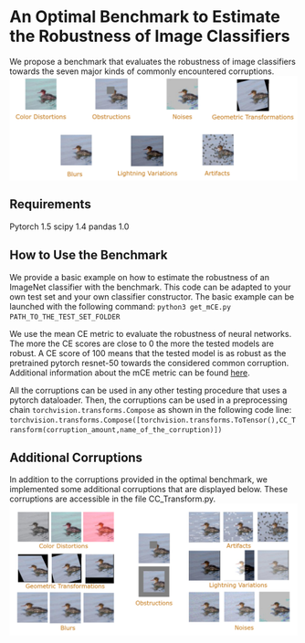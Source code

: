 # An Optimal Benchmark to Estimate the Robustness of Image Classifiers
We propose a benchmark that evaluates the robustness of image classifiers towards the seven major kinds of commonly encountered corruptions.
<img align="center" src="illustrations/Optimal_Bench.png" width="900">

## Requirements
Pytorch 1.5
scipy 1.4
pandas 1.0

## How to Use the Benchmark
We provide a basic example on how to estimate the robustness of an ImageNet classifier with the benchmark.
This code can be adapted to your own test set and your own classifier constructor.
The basic example can be launched with the following command:
`python3 get_mCE.py PATH_TO_THE_TEST_SET_FOLDER`

We use the mean CE metric to evaluate the robustness of neural networks.
The more the CE scores are close to 0 the more the tested models are robust.
A CE score of 100 means that the tested model is as robust as the pretrained pytorch resnet-50 towards the considered common corruption.
Additional information about the mCE metric can be found [here](https://arxiv.org/pdf/1903.12261.pdf).

All the corruptions can be used in any other testing procedure that uses a pytorch dataloader.
Then, the corruptions can be used in a preprocessing chain `torchvision.transforms.Compose` as shown in the following code line:
`torchvision.transforms.Compose([torchvision.transforms.ToTensor(),CC_Transform(corruption_amount,name_of_the_corruption)])`

## Additional Corruptions
In addition to the corruptions provided in the optimal benchmark, we implemented some additional corruptions that are displayed below.
These corruptions are accessible in the file CC_Transform.py.
<img align="center" src="illustrations/Implemented_Corruptions.png" width="900">
